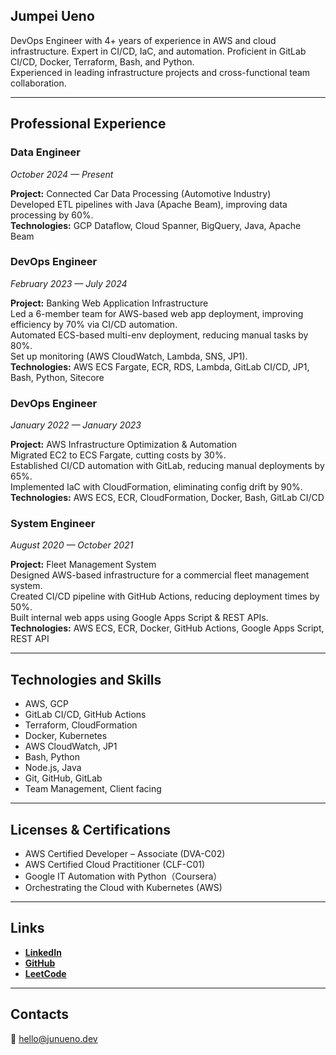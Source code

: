 ## Jumpei Ueno
DevOps Engineer with 4+ years of experience in AWS and cloud infrastructure. Expert in CI/CD, IaC, and automation.
Proficient in GitLab CI/CD, Docker, Terraform, Bash, and Python.  
Experienced in leading infrastructure projects and cross-functional team collaboration.

---

## Professional Experience
### Data Engineer
_October 2024 — Present_  

**Project:** Connected Car Data Processing (Automotive Industry)  
Developed ETL pipelines with Java (Apache Beam), improving data processing by 60%.  
**Technologies:** GCP Dataflow, Cloud Spanner, BigQuery, Java, Apache Beam  

### DevOps Engineer
_February 2023 — July 2024_  

**Project:** Banking Web Application Infrastructure  
Led a 6-member team for AWS-based web app deployment, improving efficiency by 70% via CI/CD automation.  
Automated ECS-based multi-env deployment, reducing manual tasks by 80%.  
Set up monitoring (AWS CloudWatch, Lambda, SNS, JP1).  
**Technologies:** AWS ECS Fargate, ECR, RDS, Lambda, GitLab CI/CD, JP1, Bash, Python, Sitecore  

### DevOps Engineer
_January 2022 — January 2023_  

**Project:** AWS Infrastructure Optimization & Automation  
Migrated EC2 to ECS Fargate, cutting costs by 30%.  
Established CI/CD automation with GitLab, reducing manual deployments by 65%.  
Implemented IaC with CloudFormation, eliminating config drift by 90%.  
**Technologies:** AWS ECS, ECR, CloudFormation, Docker, Bash, GitLab CI/CD  

### System Engineer
_August 2020 — October 2021_  

**Project:** Fleet Management System  
Designed AWS-based infrastructure for a commercial fleet management system.  
Created CI/CD pipeline with GitHub Actions, reducing deployment times by 50%.  
Built internal web apps using Google Apps Script & REST APIs.  
**Technologies:** AWS ECS, ECR, Docker, GitHub Actions, Google Apps Script, REST API  

---

## Technologies and Skills
- AWS, GCP  
- GitLab CI/CD, GitHub Actions  
- Terraform, CloudFormation  
- Docker, Kubernetes  
- AWS CloudWatch, JP1  
- Bash, Python  
- Node.js, Java  
- Git, GitHub, GitLab 
- Team Management, Client facing  

---

## Licenses & Certifications
- AWS Certified Developer – Associate (DVA-C02)  
- AWS Certified Cloud Practitioner (CLF-C01)  
- Google IT Automation with Python（Coursera）  
- Orchestrating the Cloud with Kubernetes (AWS)  

---

## Links
- **[LinkedIn](https://www.linkedin.com/in/jun-uen0)**  
- **[GitHub](https://github.com/jun-uen0)**  
- **[LeetCode](https://leetcode.com/u/jun-uen0)**   

---

## Contacts
📧 hello@junueno.dev  

